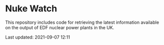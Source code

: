 # Nuke Watch

This repository includes code for retrieving the latest information available on the output of EDF nuclear power plants in the UK.

Last updated: 2021-09-07 12:11